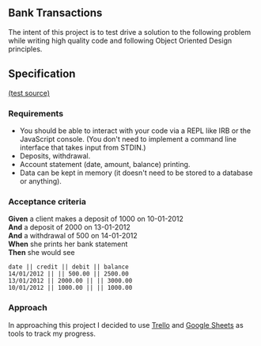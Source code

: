 ## Bank Transactions
The intent of this project is to test drive a solution to the following problem while writing high quality code and following Object Oriented Design principles.

## Specification
[(test source)](https://github.com/makersacademy/course/blob/master/individual_challenges/bank_tech_test.md)
### Requirements

* You should be able to interact with your code via a REPL like IRB or the JavaScript console.  (You don't need to implement a command line interface that takes input from STDIN.)
* Deposits, withdrawal.
* Account statement (date, amount, balance) printing.
* Data can be kept in memory (it doesn't need to be stored to a database or anything).

### Acceptance criteria

**Given** a client makes a deposit of 1000 on 10-01-2012  
**And** a deposit of 2000 on 13-01-2012  
**And** a withdrawal of 500 on 14-01-2012  
**When** she prints her bank statement  
**Then** she would see

```
date || credit || debit || balance
14/01/2012 || || 500.00 || 2500.00
13/01/2012 || 2000.00 || || 3000.00
10/01/2012 || 1000.00 || || 1000.00
```

### Approach

In approaching this project I decided to use [Trello](https://trello.com/b/gryo6RQX/code-quality-week) and [Google Sheets](https://docs.google.com/spreadsheets/d/15ZCla-0Q_DpdFfHUktD8q8yGbNkmqz66WVx6Bz6MVTM/edit#gid=0) as tools to track my progress. 

<!--
This section is a WIP and will be added to as functionality of the program is implemented

 #### using the program:
 - The program is structured as a class and can be interacted with using IRB
 - Commands:
 - account.deposit(): increases account balance by certain amount.
 - account.withdraw()
 -account.print_statement()
  -->